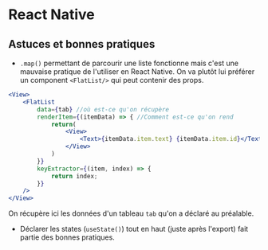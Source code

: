 # React Native
## Astuces et bonnes pratiques

- `.map()` permettant de parcourir une liste fonctionne mais c'est une mauvaise pratique de l'utiliser en React Native. On va plutôt lui préférer un component `<FlatList/>` qui peut contenir des props.

```jsx
<View>
    <FlatList
        data={tab} //où est-ce qu'on récupère
        renderItem={(itemData) => { //Comment est-ce qu'on rend
            return(
                <View>
                    <Text>{itemData.item.text} {itemData.item.id}</Text>
                </View>
            )
        }}
        keyExtractor={(item, index) => {
            return index;
        }}
    />
</View>
```

On récupère ici les données d'un tableau `tab` qu'on a déclaré au préalable.


- Déclarer les states (`useState()`) tout en haut (juste après l'export) fait partie des bonnes pratiques.